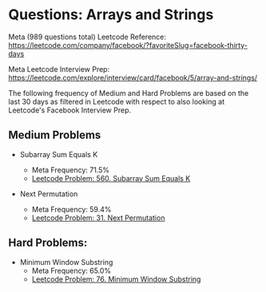 # Questions: Arrays and Strings

Meta (989 questions total) Leetcode Reference: https://leetcode.com/company/facebook/?favoriteSlug=facebook-thirty-days

Meta Leetcode Interview Prep: https://leetcode.com/explore/interview/card/facebook/5/array-and-strings/

The following frequency of Medium and Hard Problems are based on the last 30 days as filtered in Leetcode with respect to also looking at Leetcode's Facebook Interview Prep.

## Medium Problems

- Subarray Sum Equals K
    - Meta Frequency: 71.5%
    - [Leetcode Problem: 560. Subarray Sum Equals K](https://leetcode.com/problems/subarray-sum-equals-k/description/?envType=company&envId=facebook&favoriteSlug=facebook-thirty-days)

- Next Permutation
    - Meta Frequency: 59.4%
    - [Leetcode Problem: 31. Next Permutation](https://leetcode.com/problems/next-permutation/description/?envType=company&envId=facebook&favoriteSlug=facebook-thirty-days)

## Hard Problems:

- Minimum Window Substring
    - Meta Frequency: 65.0%
    - [Leetcode Problem: 76. Minimum Window Substring](https://leetcode.com/problems/minimum-window-substring/description/?envType=company&envId=facebook&favoriteSlug=facebook-thirty-days)
